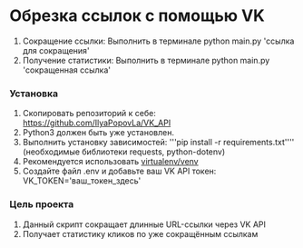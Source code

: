 # Обрезка ссылок с помощью VK

1. Сокращение ссылки:
    Выполнить в терминале python main.py 'ссылка для сокращения'
2. Получение статистики:
    Выполнить в терминале python main.py 'сокращенная ссылка'

### Установка

1. Скопировать репозиторий к себе:
    https://github.com/IlyaPopovLa/VK_API
2. Python3 должен быть уже установлен.
3. Выполнить установку зависимостей:
    '''pip install -r requirements.txt'''' (необходимые библиотеки requests, python-dotenv)
4. Рекомендуется использовать [virtualenv/venv](https://docs.python.org/3/library/venv.html)
5. Создайте файл .env и добавьте ваш VK API токен:
    VK_TOKEN='ваш_токен_здесь'

### Цель проекта

1. Данный скрипт сокращает длинные URL-ссылки через VK API
2. Получает статистику кликов по уже сокращённым ссылкам
